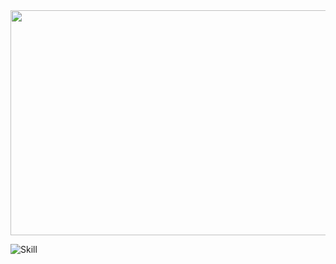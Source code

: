 <a href="https://github.com/devxb/gitanimals">
<img
  src="https://render.gitanimals.org/farms/enbraining"
  width="1000"
  height="360"
/>
</a>

![Skill](https://skillicons.dev/icons?i=java,kotlin,spring,mysql,redis,haskell,nodejs,nestjs,cpp,react,nextjs,ts,nginx&theme=dark) 

